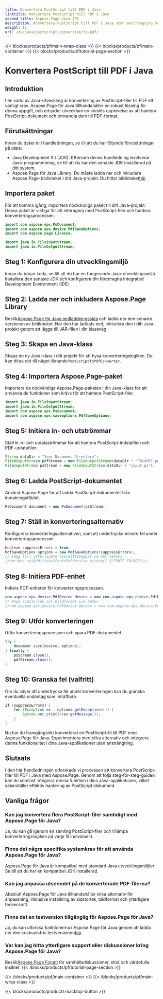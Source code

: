 ```yaml
---
title: Konvertera PostScript till PDF i Java
linktitle: Konvertera PostScript till PDF i Java
second_title: Aspose.Page Java API
description: Konvertera PostScript till PDF i Java utan ansträngning med Aspose.Page. Följ vår steg-för-steg-guide för sömlös integration. Ladda ner Aspose.Page nu!
weight: 11
url: /sv/java/postscript-conversion/to-pdf/
---
```


{{< blocks/products/pf/main-wrap-class >}}
{{< blocks/products/pf/main-container >}}
{{< blocks/products/pf/tutorial-page-section >}}

# Konvertera PostScript till PDF i Java

## Introduktion
I en värld av Java-utveckling är konvertering av PostScript-filer till PDF ett vanligt krav. Aspose.Page för Java tillhandahåller en robust lösning för denna uppgift, och erbjuder utvecklare en sömlös upplevelse av att hantera PostScript-dokument och omvandla dem till PDF-format.
## Förutsättningar
Innan du dyker in i handledningen, se till att du har följande förutsättningar på plats:
- Java Development Kit (JDK): Eftersom denna handledning involverar Java-programmering, se till att du har den senaste JDK installerad på ditt system.
-  Aspose.Page för Java Library: Du måste ladda ner och inkludera Aspose.Page-biblioteket i ditt Java-projekt. Du hittar biblioteket[här](https://releases.aspose.com/page/java/).
## Importera paket
För att komma igång, importera nödvändiga paket till ditt Java-projekt. Dessa paket är viktiga för att interagera med PostScript-filer och hantera konverteringsprocessen.
```java
import com.aspose.eps.PsDocument;
import com.aspose.eps.device.PdfSaveOptions;
import com.aspose.page.License;

import java.io.FileInputStream;
import java.io.FileOutputStream;
```
## Steg 1: Konfigurera din utvecklingsmiljö
Innan du börjar koda, se till att du har en fungerande Java-utvecklingsmiljö. Installera den senaste JDK och konfigurera din föredragna Integrated Development Environment (IDE).
## Steg 2: Ladda ner och inkludera Aspose.Page Library
 Besök[Aspose.Page för Java nedladdningssida](https://releases.aspose.com/page/java/) och ladda ner den senaste versionen av biblioteket. När den har laddats ned, inkludera den i ditt Java-projekt genom att lägga till JAR-filen i din klassväg.
## Steg 3: Skapa en Java-klass
 Skapa en ny Java-klass i ditt projekt för att hysa konverteringslogiken. Du kan döpa det till något liknande`PostScriptToPdfConverter`.
## Steg 4: Importera Aspose.Page-paket
Importera de nödvändiga Aspose.Page-paketen i din Java-klass för att använda de funktioner som krävs för att hantera PostScript-filer.
```java
import java.io.FileInputStream;
import java.io.FileOutputStream;
import com.aspose.eps.PsDocument;
import com.aspose.eps.saveoptions.PdfSaveOptions;
```
## Steg 5: Initiera in- och utströmmar
Ställ in in- och utdataströmmar för att hantera PostScript-indatafilen och PDF-utdatafilen.
```java
String dataDir = "Your Document Directory";
FileOutputStream pdfStream = new FileOutputStream(dataDir + "PStoPDF.pdf");
FileInputStream psStream = new FileInputStream(dataDir + "input.ps");
```
## Steg 6: Ladda PostScript-dokumentet
Använd Aspose.Page för att ladda PostScript-dokumentet från inmatningsflödet.
```java
PsDocument document = new PsDocument(psStream);
```
## Steg 7: Ställ in konverteringsalternativ
Konfigurera konverteringsalternativen, som att undertrycka mindre fel under konverteringsprocessen.
```java
boolean suppressErrors = true;
PdfSaveOptions options = new PdfSaveOptions(suppressErrors);
// Lägg till ytterligare typsnittsmappar om det behövs
//options.setAdditionalFontsFolders(ny sträng[] {"FONTS_FOLDER"});
```
## Steg 8: Initiera PDF-enhet
Initiera PDF-enheten för konverteringsprocessen.
```java
com.aspose.eps.device.PdfDevice device = new com.aspose.eps.device.PdfDevice(pdfStream);
// Ange sidstorlek och bildformat vid behov
//com.aspose.eps.device.PdfDevice device = new com.aspose.eps.device.PdfDevice(pdfStream, new Dimension(595, 842));
```
## Steg 9: Utför konverteringen
Utför konverteringsprocessen och spara PDF-dokumentet.
```java
try {
    document.save(device, options);
} finally {
    psStream.close();
    pdfStream.close();
}
```
## Steg 10: Granska fel (valfritt)
Om du väljer att undertrycka fel under konverteringen kan du granska eventuella undantag som inträffade.
```java
if (suppressErrors) {
    for (Exception ex : options.getExceptions()) {
        System.out.println(ex.getMessage());
    }
}
```
Nu har du framgångsrikt konverterat en PostScript-fil till PDF med Aspose.Page för Java. Experimentera med olika alternativ och integrera denna funktionalitet i dina Java-applikationer utan ansträngning.
## Slutsats
I den här handledningen utforskade vi processen att konvertera PostScript-filer till PDF i Java med Aspose.Page. Genom att följa steg-för-steg-guiden kan du sömlöst integrera denna funktion i dina Java-applikationer, vilket säkerställer effektiv hantering av PostScript-dokument.

## Vanliga frågor
### Kan jag konvertera flera PostScript-filer samtidigt med Aspose.Page för Java?
Ja, du kan gå igenom en samling PostScript-filer och tillämpa konverteringslogiken på varje fil individuellt.
### Finns det några specifika systemkrav för att använda Aspose.Page för Java?
Aspose.Page för Java är kompatibel med standard Java utvecklingsmiljöer. Se till att du har en kompatibel JDK installerad.
### Kan jag anpassa utseendet på de konverterade PDF-filerna?
Absolut! Aspose.Page för Java tillhandahåller olika alternativ för anpassning, inklusive inställning av sidstorlek, bildformat och ytterligare teckensnitt.
### Finns det en testversion tillgänglig för Aspose.Page för Java?
 Ja, du kan utforska funktionerna i Aspose.Page för Java genom att ladda ner den kostnadsfria testversionen[här](https://releases.aspose.com/).
### Var kan jag hitta ytterligare support eller diskussioner kring Aspose.Page för Java?
 Besök[Aspose.Page Forum](https://forum.aspose.com/c/page/39) för samhällsdiskussioner, stöd och värdefulla insikter.
{{< /blocks/products/pf/tutorial-page-section >}}

{{< /blocks/products/pf/main-container >}}
{{< /blocks/products/pf/main-wrap-class >}}

{{< blocks/products/products-backtop-button >}}

